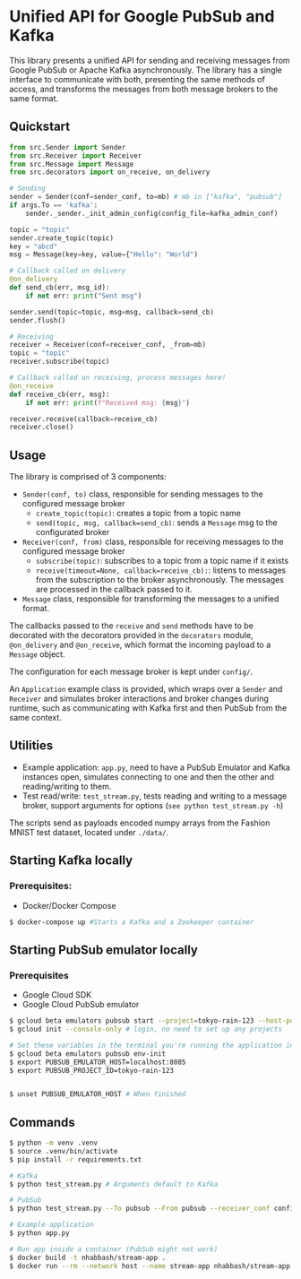 # Unified API for Google PubSub and Kafka
This library presents a unified API for sending and receiving messages from Google PubSub or Apache Kafka asynchronously. The library has a single interface to communicate with both, presenting the same methods of access, and transforms the messages from both message brokers to the same format.

## Quickstart
```python
from src.Sender import Sender
from src.Receiver import Receiver
from src.Message import Message
from src.decorators import on_receive, on_delivery

# Sending
sender = Sender(conf=sender_conf, to=mb) # mb in ["kafka", "pubsub"]
if args.To == 'kafka':
    sender._sender._init_admin_config(config_file=kafka_admin_conf)

topic = "topic"
sender.create_topic(topic)
key = "abcd"
msg = Message(key=key, value={"Hello": "World")

# Callback called on delivery
@on_delivery
def send_cb(err, msg_id):
    if not err: print("Sent msg")

sender.send(topic=topic, msg=msg, callback=send_cb)
sender.flush()

# Receiving
receiver = Receiver(conf=receiver_conf, _from=mb)
topic = "topic"
receiver.subscribe(topic)

# Callback called on receiving, process messages here!
@on_receive
def receive_cb(err, msg):
    if not err: print(f"Received msg: {msg}")

receiver.receive(callback=receive_cb)
receiver.close()
```

## Usage
The library is comprised of 3 components:
* `Sender(conf, to)` class, responsible for sending messages to the configured message broker
    * `create_topic(topic)`: creates a topic from a topic name
    * `send(topic, msg, callback=send_cb)`: sends a `Message` msg to the configurated broker
* `Receiver(conf, from)` class, responsible for receiving messages to the configured message broker
    * `subscribe(topic)`: subscribes to a topic from a topic name if it exists
    * `receive(timeout=None, callback=receive_cb):`: listens to messages from the subscription to the broker asynchronously. The messages are processed in the callback passed to it.
* `Message` class, responsible for transforming the messages to a unified format.

The callbacks passed to the `receive` and `send` methods have to be decorated with the decorators provided in the `decorators` module, `@on_delivery` and `@on_receive`, which format the incoming payload to a `Message` object.

The configuration for each message broker is kept under `config/`.

An `Application` example class is provided, which wraps over a `Sender` and `Receiver` and simulates broker interactions and broker changes during runtime, such as communicating with Kafka first and then PubSub from the same context.

## Utilities
* Example application: `app.py`, need to have a PubSub Emulator and Kafka instances open, simulates connecting to one and then the other and reading/writing to them.
* Test read/write: `test_stream.py`, tests reading and writing to a message broker, support arguments for options (`see python test_stream.py -h`)

The scripts send as payloads encoded numpy arrays from the Fashion MNIST test dataset, located under `./data/`. 

## Starting Kafka locally
### Prerequisites:
* Docker/Docker Compose
```sh
$ docker-compose up #Starts a Kafka and a Zookeeper container
```

## Starting PubSub emulator locally

### Prerequisites
* Google Cloud SDK
* Google Cloud PubSub emulator

```sh
$ gcloud beta emulators pubsub start --project=tokyo-rain-123 --host-port=8085
$ gcloud init --console-only # login, no need to set up any projects

# Set these variables in the terminal you're running the application in
$ gcloud beta emulators pubsub env-init
$ export PUBSUB_EMULATOR_HOST=localhost:8085 
$ export PUBSUB_PROJECT_ID=tokyo-rain-123


$ unset PUBSUB_EMULATOR_HOST # When finished
```

## Commands
```sh
$ python -m venv .venv
$ source .venv/bin/activate
$ pip install -r requirements.txt

# Kafka
$ python test_stream.py # Arguments default to Kafka

# PubSub
$ python test_stream.py --To pubsub --From pubsub --receiver_conf config/pubsub/receiver.json --sender_conf config/pubsub/sender.json

# Example application
$ python app.py

# Run app inside a container (PubSub might not work)
$ docker build -t nhabbash/stream-app .
$ docker run --rm --network host --name stream-app nhabbash/stream-app
```